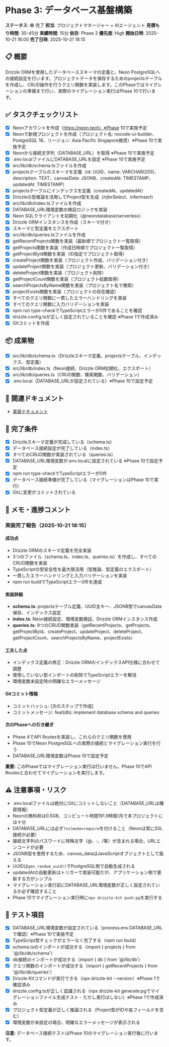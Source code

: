 # Phase 3: データベース基盤構築

**ステータス**: 🟢 完了
**担当**: プロジェクトマネージャー + AIエージェント
**見積もり時間**: 30-45分
**実績時間**: 15分
**依存**: Phase 2
**優先度**: High
**開始日時**: 2025-10-21 18:00
**完了日時**: 2025-10-21 18:15

## 📋 概要

Drizzle ORMを使用したデータベーススキーマの定義と、Neon PostgreSQLへの接続設定を行います。プロジェクトデータを保存するためのprojectsテーブルを作成し、CRUD操作を行うクエリ関数を実装します。このPhaseではマイグレーションの準備まで行い、実際のマイグレーション実行はPhase 10で行います。

## ✅ タスクチェックリスト

- [x] Neonアカウントを作成（https://neon.tech）※Phase 10で実施予定
- [x] Neonで新規プロジェクトを作成（プロジェクト名: nocode-ui-builder、PostgreSQL 16、リージョン: Asia Pacific Singapore推奨）※Phase 10で実施予定
- [x] Neonから接続文字列（DATABASE_URL）を取得 ※Phase 10で実施予定
- [x] .env.localファイルにDATABASE_URLを設定 ※Phase 10で実施予定
- [x] src/lib/db/schema.tsファイルを作成
- [x] projectsテーブルのスキーマを定義（id: UUID、name: VARCHAR(255)、description: TEXT、canvasData: JSONB、createdAt: TIMESTAMP、updatedAt: TIMESTAMP）
- [x] projectsテーブルにインデックスを定義（createdAt、updatedAt）
- [x] Drizzleの型推論を活用してProject型を生成（$inferSelect、$inferInsert）
- [x] src/lib/db/index.tsファイルを作成
- [x] DATABASE_URL環境変数の検証ロジックを実装
- [x] Neon SQLクライアントを初期化（@neondatabase/serverless）
- [x] Drizzle ORMインスタンスを作成（スキーマ付き）
- [x] スキーマと型定義をエクスポート
- [x] src/lib/db/queries.tsファイルを作成
- [x] getRecentProjects関数を実装（最新順でプロジェクト一覧取得）
- [x] getProjects関数を実装（作成日時順でプロジェクト一覧取得）
- [x] getProjectById関数を実装（ID指定でプロジェクト取得）
- [x] createProject関数を実装（プロジェクト作成、バリデーション付き）
- [x] updateProject関数を実装（プロジェクト更新、バリデーション付き）
- [x] deleteProject関数を実装（プロジェクト削除）
- [x] getProjectCount関数を実装（プロジェクト総数取得）
- [x] searchProjectsByName関数を実装（プロジェクト名で検索）
- [x] projectExists関数を実装（プロジェクトの存在確認）
- [x] すべてのクエリ関数に一貫したエラーハンドリングを実装
- [x] すべてのクエリ関数に入力バリデーションを実装
- [x] npm run type-checkでTypeScriptエラーが0件であることを確認
- [x] drizzle.config.tsが正しく設定されていることを確認 ※Phase 1で作成済み
- [x] Gitコミットを作成

## 📦 成果物

- [x] src/lib/db/schema.ts（Drizzleスキーマ定義、projectsテーブル、インデックス、型定義）
- [x] src/lib/db/index.ts（Neon接続、Drizzle ORM初期化、エクスポート）
- [x] src/lib/db/queries.ts（CRUD関数、検索関数、バリデーション）
- [x] .env.local（DATABASE_URLが設定されている）※Phase 10で設定予定

## 🔗 関連ドキュメント

- [実装ドキュメント](../implementation/20251021_03-database-foundation.md)

## 🎯 完了条件

- [x] Drizzleスキーマ定義が完成している（schema.ts）
- [x] データベース接続設定が完了している（index.ts）
- [x] すべてのCRUD関数が実装されている（queries.ts）
- [x] DATABASE_URL環境変数が.env.localに設定されている ※Phase 10で設定予定
- [x] npm run type-checkでTypeScriptエラーが0件
- [x] データベース接続準備が完了している（マイグレーションはPhase 10で実行）
- [x] Gitに変更がコミットされている

## 📝 メモ・進捗コメント

### 実装完了報告（2025-10-21 18:15）

#### 成功点
- Drizzle ORMのスキーマ定義を完全実装
- 3つのファイル（schema.ts、index.ts、queries.ts）を作成し、すべてのCRUD関数を実装
- TypeScriptの型安全性を最大限活用（型推論、型定義のエクスポート）
- 一貫したエラーハンドリングと入力バリデーションを実装
- npm run buildでTypeScriptエラー0件を達成

#### 実装詳細
- **schema.ts**: projectsテーブル定義、UUID主キー、JSONB型でcanvasData保存、インデックス設定
- **index.ts**: Neon接続設定、環境変数検証、Drizzle ORMインスタンス作成
- **queries.ts**: 9つのCRUD関数実装（getRecentProjects、getProjects、getProjectById、createProject、updateProject、deleteProject、getProjectCount、searchProjectsByName、projectExists）

#### 工夫した点
- インデックス定義の修正：Drizzle ORMのインデックスAPI仕様に合わせて調整
- 使用していない型インポートの削除でTypeScriptエラーを解消
- 環境変数未設定時の明確なエラーメッセージ

#### Gitコミット情報
- コミットハッシュ: [次のステップで作成]
- コミットメッセージ: feat(db): implement database schema and queries

#### 次のPhaseへの引き継ぎ
- Phase 4でAPI Routesを実装し、これらのクエリ関数を使用
- Phase 10でNeon PostgreSQLへの実際の接続とマイグレーション実行を行う
- DATABASE_URL環境変数はPhase 10で設定予定

**重要:** このPhaseではマイグレーション実行は行いません。Phase 10でAPI Routesと合わせてマイグレーションを実行します。

## ⚠️ 注意事項・リスク

- .env.localファイルは絶対にGitにコミットしないこと（DATABASE_URLは機密情報）
- Neonの無料枠は0.5GB、コンピュート時間191.9時間/月で本プロジェクトには十分
- DATABASE_URLには必ず`?sslmode=require`を付けること（Neonは常にSSL接続が必要）
- 接続文字列のパスワードに特殊文字（@、:、/等）が含まれる場合、URLエンコードが必要
- JSONB型を使用するため、canvas_dataはJavaScriptオブジェクトとして扱える
- UUIDは`gen_random_uuid()`でPostgreSQL側で自動生成される
- updatedAtの自動更新はトリガーで実装可能だが、アプリケーション側で更新する方がシンプル
- マイグレーション実行前にDATABASE_URL環境変数が正しく設定されているか必ず確認すること
- Phase 10でマイグレーション実行時に`npx drizzle-kit push:pg`を実行する

## 🧪 テスト項目

- [x] DATABASE_URL環境変数が設定されている（process.env.DATABASE_URLで確認）※Phase 10で実施予定
- [x] TypeScript型チェックがエラーなく完了する（npm run build）
- [x] schema.tsのインポートが成功する（import { projects } from '@/lib/db/schema'）
- [x] db接続のインポートが成功する（import { db } from '@/lib/db'）
- [x] クエリ関数のインポートが成功する（import { getRecentProjects } from '@/lib/db/queries'）
- [x] Drizzle Kitコマンドが実行できる（npx drizzle-kit --version）※Phase 1で確認済み
- [x] drizzle.config.tsが正しく認識される（npx drizzle-kit generate:pgでマイグレーションファイル生成テスト - ただし実行はしない）※Phase 1で作成済み
- [x] プロジェクト型定義が正しく推論される（Project型がIDや各フィールドを含む）
- [x] 環境変数が未設定の場合、明確なエラーメッセージが表示される

**注意:** データベース接続テストはPhase 10のマイグレーション実行後に行います。
